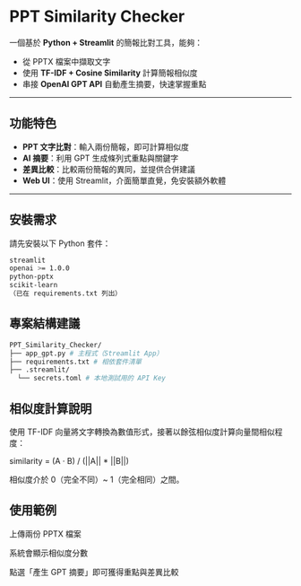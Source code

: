 #  PPT Similarity Checker

一個基於 **Python + Streamlit** 的簡報比對工具，能夠：  
- 從 PPTX 檔案中擷取文字  
- 使用 **TF-IDF + Cosine Similarity** 計算簡報相似度  
- 串接 **OpenAI GPT API** 自動產生摘要，快速掌握重點  
---

##  功能特色
-  **PPT 文字比對**：輸入兩份簡報，即可計算相似度  
-  **AI 摘要**：利用 GPT 生成條列式重點與關鍵字  
-  **差異比較**：比較兩份簡報的異同，並提供合併建議  
-  **Web UI**：使用 Streamlit，介面簡單直覺，免安裝額外軟體  

---

##  安裝需求

請先安裝以下 Python 套件：

```bash
streamlit
openai >= 1.0.0
python-pptx
scikit-learn
（已在 requirements.txt 列出）
```
## 專案結構建議
```bash
PPT_Similarity_Checker/
├── app_gpt.py # 主程式（Streamlit App）
├── requirements.txt # 相依套件清單
├── .streamlit/
  └── secrets.toml # 本地測試用的 API Key
```
## 相似度計算說明
使用 TF-IDF 向量將文字轉換為數值形式，接著以餘弦相似度計算向量間相似程度：

similarity = (A · B) / (||A|| * ||B||)

相似度介於 0（完全不同）~ 1（完全相同）之間。

## 使用範例

上傳兩份 PPTX 檔案

系統會顯示相似度分數

點選「產生 GPT 摘要」即可獲得重點與差異比較

